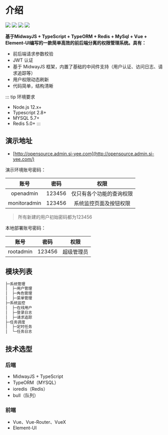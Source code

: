 # 介绍

![](https://img.shields.io/github/commit-activity/m/hackycy/sf-midway-admin) ![](https://img.shields.io/github/license/hackycy/sf-midway-admin) ![](https://img.shields.io/github/repo-size/hackycy/sf-midway-admin) ![](https://img.shields.io/github/languages/top/hackycy/sf-midway-admin)

**基于MidwayJS + TypeScript + TypeORM + Redis + MySql + Vue + Element-UI编写的一款简单高效的前后端分离的权限管理系统。具有：**

- 前后端请求参数校验
- JWT 认证
- 基于 MidwayJS 框架，内置了基础的中间件支持（用户认证、访问日志、请求追踪等）
- 用户权限动态刷新
- 代码简单，结构清晰

::: tip 环境要求
- Node.js 12.x+
- Typescript 2.8+
- MYSQL 5.7+
- Redis 5.0+
:::

## 演示地址

- [http://opensource.admin.si-yee.com](http://opensource.admin.si-yee.com/)

演示环境账号密码：

|     账号     |  密码  |           权限           |
| :----------: | :----: | :----------------------: |
|  openadmin   | 123456 | 仅只有各个功能的查询权限 |
| monitoradmin | 123456 |  系统监控页面及按钮权限  |

> 所有新建的用户初始密码都为123456

本地部署账号密码：

|   账号    |  密码  |    权限    |
| :-------: | :----: | :--------: |
| rootadmin | 123456 | 超级管理员 |

## 模块列表

``` bash
├─系统管理
│  ├─用户管理
│  ├─角色管理
│  ├─菜单管理
├─系统监控
│  ├─在线用户
│  ├─登录日志
│  ├─请求追踪
├─任务调度
│  ├─定时任务
│  └─任务日志
```

## 技术选型

### 后端

- MidwayJS + TypeScript
- TypeORM（MYSQL）
- ioredis（Redis）
- bull（队列）

### 前端

- Vue、Vue-Router、VueX
- Element-UI